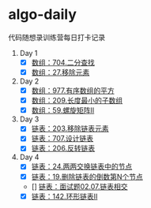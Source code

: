 # algo-daily
代码随想录训练营每日打卡记录

1. Day 1
    - [x] [数组：704.二分查找](./problems/704.Binary%20Search.md)
    - [x] [数组：27.移除元素](./problems/27.Remove%20Element.md)

2. Day 2
    - [x] [数组：977.有序数组的平方](./problems/977.Squares%20of%20a%20Sorted%20Array.md)
    - [x] [数组：209.长度最小的子数组](./problems/209.Minimum%20Size%20Subarray%20Sum.md)
    - [x] [数组：59.螺旋矩阵II](./problems/59.Spiral%20MatrixII.md)

3. Day 3
    - [x] [链表：203.移除链表元素](./problems/203.%20Remove%20Linked%20List%20Elements.md)
    - [x] [链表：707.设计链表](./problems/707.Design%20LInked%20List.md)
    - [x] [链表：206.反转链表](./problems/206.Reverse%20Linked%20List.md)

4. Day 4
    - [x] [链表：24.两两交换链表中的节点](./problems/24.%20Swap%20Nodes%20in%20Pairs.md)
    - [x] [链表：19.删除链表的倒数第N个节点](./problems/19.Remove%20Nth%20Node%20from%20end.md)
    - [] [链表：面试题02.07.链表相交]()
    - [x] [链表：142.环形链表II](./problems/142.Linked%20List%20CycleII.md)